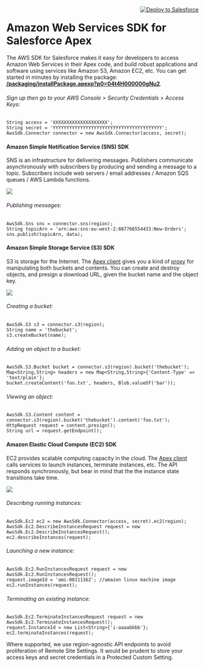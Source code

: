 <a style="float: right;" href="https://githubsfdeploy.herokuapp.com?owner=bigassforce&amp;repo=aws-sdk&amp;ref=master">
    <img alt="Deploy to Salesforce" src="https://raw.githubusercontent.com/afawcett/githubsfdeploy/master/deploy.png">
</a>

# Amazon Web Services SDK for Salesforce Apex

The AWS SDK for Salesforce makes it easy for developers to access Amazon Web Services in their Apex code, and build robust applications and software using services like Amazon S3, Amazon EC2, etc. You can get started in minutes by installing the package: **[/packaging/installPackage.apexp?p0=04t4H000000gNu2](https://login.salesforce.com/packaging/installPackage.apexp?p0=04t4H000000gNu2)**.

###### Sign up then go to your AWS Console > Security Credentials > Access Keys:

    String access = 'XXXXXXXXXXXXXXXXXXXX';
    String secret = 'YYYYYYYYYYYYYYYYYYYYYYYYYYYYYYYYYYYYYYYY';
    AwsSdk.Connector connector = new AwsSdk.Connector(access, secret);

#### Amazon Simple Notification Service (SNS) SDK

SNS is an infrastructure for delivering messages. Publishers communicate asynchronously with subscribers by producing and sending a message to a topic. Subscribers include web servers / email addresses / Amazon SQS queues / AWS Lambda functions.

<img src="https://docs.aws.amazon.com/sns/latest/dg/images/sns-how-works.png" />

###### Publishing messages:

    AwsSdk.Sns sns = connector.sns(region);
    String topicArn = 'arn:aws:sns:eu-west-2:887766554433:New-Orders';
    sns.publish(topicArn, data);

#### Amazon Simple Storage Service (S3) SDK

S3 is storage for the Internet. The [Apex client](https://github.com/bigassforce/aws-sdk/blob/master/S3.cls) gives you a kind of [proxy](https://en.wikipedia.org/wiki/Proxy_pattern) for manipulating both buckets and contents. You can create and destroy objects, and presign a download URL, given the bucket name and the object key.

<img src="https://docs.aws.amazon.com/ko_kr/AmazonS3/latest/gsg/images/flowSignUpForS3.png" />

###### Creating a bucket:

    AwsSdk.S3 s3 = connector.s3(region);
    String name = 'thebucket';
    s3.createBucket(name);

###### Adding an object to a bucket:

    AwsSdk.S3.Bucket bucket = connector.s3(region).bucket('thebucket');
    Map<String,String> headers = new Map<String,String>{'Content-Type' => 'text/plain'};
    bucket.createContent('foo.txt', headers, Blob.valueOf('bar'));

###### Viewing an object:

    AwsSdk.S3.Content content = connector.s3(region).bucket('thebucket').content('foo.txt');
    HttpRequest request = content.presign();
    String url = request.getEndpoint();

#### Amazon Elastic Cloud Compute (EC2) SDK

EC2 provides scalable computing capacity in the cloud. The [Apex client](https://github.com/bigassforce/aws-sdk/blob/master/Ec2.cls) calls services to launch instances, terminate instances, etc. The API responds synchronously, but bear in mind that the the instance state transitions take time.

<img src="https://docs.aws.amazon.com/AWSEC2/latest/UserGuide/images/instance_lifecycle.png" />

###### Describing running instances:

    AwsSdk.Ec2 ec2 = new AwsSdk.Connector(access, secret).ec2(region);
    AwsSdk.Ec2.DescribeInstancesRequest request = new AwsSdk.Ec2.DescribeInstancesRequest();
    ec2.describeInstances(request);

###### Launching a new instance:

    AwsSdk.Ec2.RunInstancesRequest request = new AwsSdk.Ec2.RunInstancesRequest();
    request.imageId = 'ami-08111162'; //amazon linux machine image
    ec2.runInstances(request);

###### Terminating an existing instance:

    AwsSdk.Ec2.TerminateInstancesRequest request = new AwsSdk.Ec2.TerminateInstancesRequest();
    request.InstanceId = new List<String>{'i-aaaabbbb'};
    ec2.terminateInstances(request);

Where supported, we use region-agnostic API endpoints to avoid proliferation of Remote Site Settings. It would be prudent to store your access keys and secret credentials in a Protected Custom Setting.
